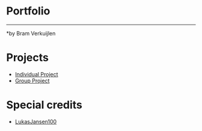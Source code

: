 # Portfolio
***

*by Bram Verkuijlen

# Projects
- [Individual Project](https://github.com/Phantom-works/GameAdviser)
- [Group Project](https://github.com/Null-Not-Found)

# Special credits
- [LukasJansen100](https://github.com/LukasJansen100/Portfolio-S3)
